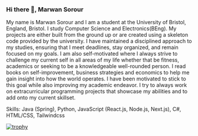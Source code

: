 ### Hi there 👋, Marwan Sorour
My name is Marwan Sorour and I am a student at the University of Bristol, England, Bristol. I study Computer Science and Electronics(BEng). My projects are either built from the ground up or are created using a skeleton code provided by the university. I have maintained a disciplined approach to my studies, ensuring that I meet deadlines, stay organized, and remain focused on my goals. I am also self-motivated where I always strive to challenge my current self in all areas of my life whether that be fitness, academics or seeking to be a knowledgeable well-rounded person. I read books on self-improvement, business strategies and economics to help me gain insight into how the world operates. I have been motivated to stick to this goal while also improving my academic endeavor. I try to always work on extracurricular programming projects that showcase my abilities and to add onto my current skillset.

Skills: Java (Spring), Python, JavaScript (React.js, Node.js, Next.js), C#, HTML/CSS, Tailwindcss

[![trophy](https://github-profile-trophy.vercel.app/?username=MarwanSorour0821)](https://github.com/ryo-ma/github-profile-trophy)



